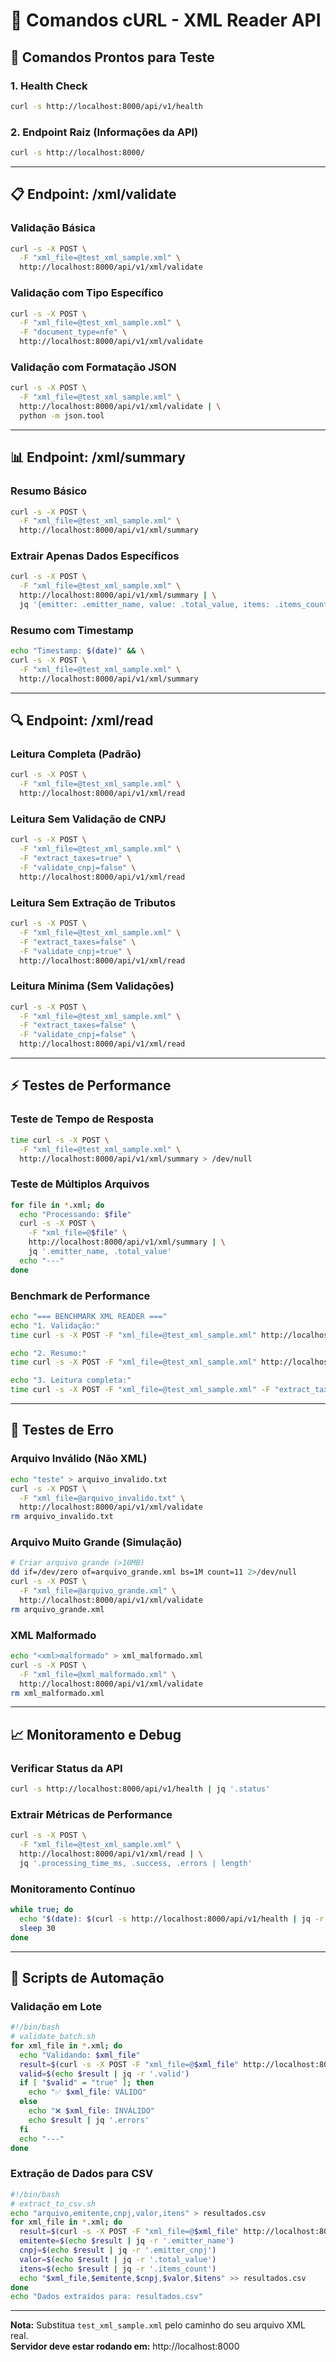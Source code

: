 # 🔧 Comandos cURL - XML Reader API

## 🎯 Comandos Prontos para Teste

### **1. Health Check**
```bash
curl -s http://localhost:8000/api/v1/health
```

### **2. Endpoint Raiz (Informações da API)**
```bash
curl -s http://localhost:8000/
```

---

## 📋 Endpoint: /xml/validate

### **Validação Básica**
```bash
curl -s -X POST \
  -F "xml_file=@test_xml_sample.xml" \
  http://localhost:8000/api/v1/xml/validate
```

### **Validação com Tipo Específico**
```bash
curl -s -X POST \
  -F "xml_file=@test_xml_sample.xml" \
  -F "document_type=nfe" \
  http://localhost:8000/api/v1/xml/validate
```

### **Validação com Formatação JSON**
```bash
curl -s -X POST \
  -F "xml_file=@test_xml_sample.xml" \
  http://localhost:8000/api/v1/xml/validate | \
  python -m json.tool
```

---

## 📊 Endpoint: /xml/summary

### **Resumo Básico**
```bash
curl -s -X POST \
  -F "xml_file=@test_xml_sample.xml" \
  http://localhost:8000/api/v1/xml/summary
```

### **Extrair Apenas Dados Específicos**
```bash
curl -s -X POST \
  -F "xml_file=@test_xml_sample.xml" \
  http://localhost:8000/api/v1/xml/summary | \
  jq '{emitter: .emitter_name, value: .total_value, items: .items_count}'
```

### **Resumo com Timestamp**
```bash
echo "Timestamp: $(date)" && \
curl -s -X POST \
  -F "xml_file=@test_xml_sample.xml" \
  http://localhost:8000/api/v1/xml/summary
```

---

## 🔍 Endpoint: /xml/read

### **Leitura Completa (Padrão)**
```bash
curl -s -X POST \
  -F "xml_file=@test_xml_sample.xml" \
  http://localhost:8000/api/v1/xml/read
```

### **Leitura Sem Validação de CNPJ**
```bash
curl -s -X POST \
  -F "xml_file=@test_xml_sample.xml" \
  -F "extract_taxes=true" \
  -F "validate_cnpj=false" \
  http://localhost:8000/api/v1/xml/read
```

### **Leitura Sem Extração de Tributos**
```bash
curl -s -X POST \
  -F "xml_file=@test_xml_sample.xml" \
  -F "extract_taxes=false" \
  -F "validate_cnpj=true" \
  http://localhost:8000/api/v1/xml/read
```

### **Leitura Mínima (Sem Validações)**
```bash
curl -s -X POST \
  -F "xml_file=@test_xml_sample.xml" \
  -F "extract_taxes=false" \
  -F "validate_cnpj=false" \
  http://localhost:8000/api/v1/xml/read
```

---

## ⚡ Testes de Performance

### **Teste de Tempo de Resposta**
```bash
time curl -s -X POST \
  -F "xml_file=@test_xml_sample.xml" \
  http://localhost:8000/api/v1/xml/summary > /dev/null
```

### **Teste de Múltiplos Arquivos**
```bash
for file in *.xml; do
  echo "Processando: $file"
  curl -s -X POST \
    -F "xml_file=@$file" \
    http://localhost:8000/api/v1/xml/summary | \
    jq '.emitter_name, .total_value'
  echo "---"
done
```

### **Benchmark de Performance**
```bash
echo "=== BENCHMARK XML READER ==="
echo "1. Validação:"
time curl -s -X POST -F "xml_file=@test_xml_sample.xml" http://localhost:8000/api/v1/xml/validate > /dev/null

echo "2. Resumo:"
time curl -s -X POST -F "xml_file=@test_xml_sample.xml" http://localhost:8000/api/v1/xml/summary > /dev/null

echo "3. Leitura completa:"
time curl -s -X POST -F "xml_file=@test_xml_sample.xml" -F "extract_taxes=false" -F "validate_cnpj=false" http://localhost:8000/api/v1/xml/read > /dev/null
```

---

## 🚨 Testes de Erro

### **Arquivo Inválido (Não XML)**
```bash
echo "teste" > arquivo_invalido.txt
curl -s -X POST \
  -F "xml_file=@arquivo_invalido.txt" \
  http://localhost:8000/api/v1/xml/validate
rm arquivo_invalido.txt
```

### **Arquivo Muito Grande (Simulação)**
```bash
# Criar arquivo grande (>10MB)
dd if=/dev/zero of=arquivo_grande.xml bs=1M count=11 2>/dev/null
curl -s -X POST \
  -F "xml_file=@arquivo_grande.xml" \
  http://localhost:8000/api/v1/xml/validate
rm arquivo_grande.xml
```

### **XML Malformado**
```bash
echo "<xml>malformado" > xml_malformado.xml
curl -s -X POST \
  -F "xml_file=@xml_malformado.xml" \
  http://localhost:8000/api/v1/xml/validate
rm xml_malformado.xml
```

---

## 📈 Monitoramento e Debug

### **Verificar Status da API**
```bash
curl -s http://localhost:8000/api/v1/health | jq '.status'
```

### **Extrair Métricas de Performance**
```bash
curl -s -X POST \
  -F "xml_file=@test_xml_sample.xml" \
  http://localhost:8000/api/v1/xml/read | \
  jq '.processing_time_ms, .success, .errors | length'
```

### **Monitoramento Contínuo**
```bash
while true; do
  echo "$(date): $(curl -s http://localhost:8000/api/v1/health | jq -r '.status')"
  sleep 30
done
```

---

## 🔄 Scripts de Automação

### **Validação em Lote**
```bash
#!/bin/bash
# validate_batch.sh
for xml_file in *.xml; do
  echo "Validando: $xml_file"
  result=$(curl -s -X POST -F "xml_file=@$xml_file" http://localhost:8000/api/v1/xml/validate)
  valid=$(echo $result | jq -r '.valid')
  if [ "$valid" = "true" ]; then
    echo "✅ $xml_file: VÁLIDO"
  else
    echo "❌ $xml_file: INVÁLIDO"
    echo $result | jq '.errors'
  fi
  echo "---"
done
```

### **Extração de Dados para CSV**
```bash
#!/bin/bash
# extract_to_csv.sh
echo "arquivo,emitente,cnpj,valor,itens" > resultados.csv
for xml_file in *.xml; do
  result=$(curl -s -X POST -F "xml_file=@$xml_file" http://localhost:8000/api/v1/xml/summary)
  emitente=$(echo $result | jq -r '.emitter_name')
  cnpj=$(echo $result | jq -r '.emitter_cnpj')
  valor=$(echo $result | jq -r '.total_value')
  itens=$(echo $result | jq -r '.items_count')
  echo "$xml_file,$emitente,$cnpj,$valor,$itens" >> resultados.csv
done
echo "Dados extraídos para: resultados.csv"
```

---

**Nota:** Substitua `test_xml_sample.xml` pelo caminho do seu arquivo XML real.  
**Servidor deve estar rodando em:** http://localhost:8000

